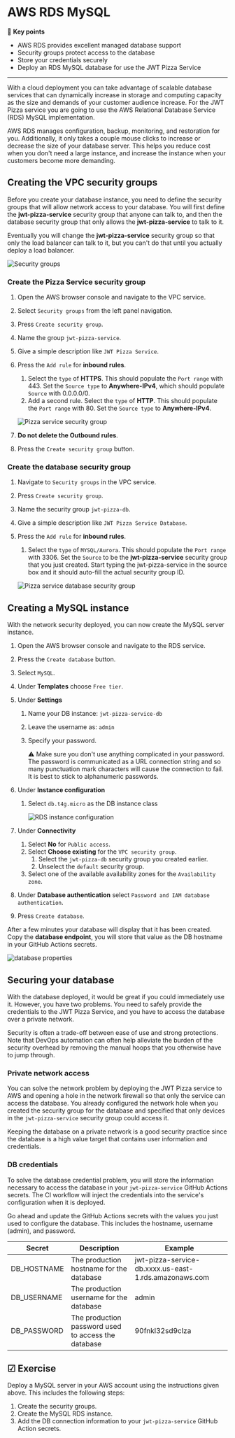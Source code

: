 # AWS RDS MySQL

🔑 **Key points**

- AWS RDS provides excellent managed database support
- Security groups protect access to the database
- Store your credentials securely
- Deploy an RDS MySQL database for use the JWT Pizza Service

---

With a cloud deployment you can take advantage of scalable database services that can dynamically increase in storage and computing capacity as the size and demands of your customer audience increase. For the JWT Pizza service you are going to use the AWS Relational Database Service (RDS) MySQL implementation.

AWS RDS manages configuration, backup, monitoring, and restoration for you. Additionally, it only takes a couple mouse clicks to increase or decrease the size of your database server. This helps you reduce cost when you don't need a large instance, and increase the instance when your customers become more demanding.

## Creating the VPC security groups

Before you create your database instance, you need to define the security groups that will allow network access to your database. You will first define the **jwt-pizza-service** security group that anyone can talk to, and then the database security group that only allows the **jwt-pizza-service** to talk to it.

Eventually you will change the **jwt-pizza-service** security group so that only the load balancer can talk to it, but you can't do that until you actually deploy a load balancer.

![Security groups](securityGroups.png)

### Create the Pizza Service security group

1. Open the AWS browser console and navigate to the VPC service.
1. Select `Security groups` from the left panel navigation.
1. Press `Create security group`.
1. Name the group `jwt-pizza-service`.
1. Give a simple description like `JWT Pizza Service`.
1. Press the `Add rule` for **inbound rules**.

   1. Select the `type` of **HTTPS**. This should populate the `Port range` with 443. Set the `Source type` to **Anywhere-IPv4**, which should populate `Source` with 0.0.0.0/0.
   1. Add a second rule. Select the `type` of **HTTP**. This should populate the `Port range` with 80. Set the `Source type` to **Anywhere-IPv4**.

   ![Pizza service security group](pizzaServiceSecurityGroup.png)

1. **Do not delete the Outbound rules**.
1. Press the `Create security group` button.

### Create the database security group

1. Navigate to `Security groups` in the VPC service.
1. Press `Create security group`.
1. Name the security group `jwt-pizza-db`.
1. Give a simple description like `JWT Pizza Service Database`.
1. Press the `Add rule` for **inbound rules**.

   1. Select the `type` of `MYSQL/Aurora`. This should populate the `Port range` with 3306. Set the `Source` to be the **jwt-pizza-service** security group that you just created. Start typing the jwt-pizza-service in the source box and it should auto-fill the actual security group ID.

   ![Pizza service database security group](pizzaServiceDbSecurityGroup.png)

## Creating a MySQL instance

With the network security deployed, you can now create the MySQL server instance.

1. Open the AWS browser console and navigate to the RDS service.
1. Press the `Create database` button.
1. Select `MySQL`.
1. Under **Templates** choose `Free tier`.
1. Under **Settings**

   1. Name your DB instance: `jwt-pizza-service-db`
   1. Leave the username as: `admin`
   1. Specify your password.

      ⚠️ Make sure you don't use anything complicated in your password. The password is communicated as a URL connection string and so many punctuation mark characters will cause the connection to fail. It is best to stick to alphanumeric passwords.

1. Under **Instance configuration**

   1. Select `db.t4g.micro` as the DB instance class

      ![RDS instance configuration](rdsInstanceConfiguration.png)

1. Under **Connectivity**
   1. Select **No** for `Public access`.
   1. Select **Choose existing** for the `VPC security group`.
      1. Select the `jwt-pizza-db` security group you created earlier.
      1. Unselect the `default` security group.
   1. Select one of the available availability zones for the `Availability zone`.
1. Under **Database authentication** select `Password and IAM database authentication`.
1. Press `Create database`.

After a few minutes your database will display that it has been created. Copy the **database endpoint**, you will store that value as the DB hostname in your GitHub Actions secrets.

![database properties](databaseProperties.png)

## Securing your database

With the database deployed, it would be great if you could immediately use it. However, you have two problems. You need to safely provide the credentials to the JWT Pizza Service, and you have to access the database over a private network.

Security is often a trade-off between ease of use and strong protections. Note that DevOps automation can often help alleviate the burden of the security overhead by removing the manual hoops that you otherwise have to jump through.

### Private network access

You can solve the network problem by deploying the JWT Pizza service to AWS and opening a hole in the network firewall so that only the service can access the database. You already configured the network hole when you created the security group for the database and specified that only devices in the `jwt-pizza-service` security group could access it.

Keeping the database on a private network is a good security practice since the database is a high value target that contains user information and credentials.

### DB credentials

To solve the database credential problem, you will store the information necessary to access the database in your `jwt-pizza-service` GitHub Actions secrets. The CI workflow will inject the credentials into the service's configuration when it is deployed.

Go ahead and update the GitHub Actions secrets with the values you just used to configure the database. This includes the hostname, username (admin), and password.

| Secret      | Description                                         | Example                                               |
| ----------- | --------------------------------------------------- | ----------------------------------------------------- |
| DB_HOSTNAME | The production hostname for the database            | jwt-pizza-service-db.xxxx.us-east-1.rds.amazonaws.com |
| DB_USERNAME | The production username for the database            | admin                                                 |
| DB_PASSWORD | The production password used to access the database | 90fnkl32sd9clza                                       |

## ☑ Exercise

Deploy a MySQL server in your AWS account using the instructions given above. This includes the following steps:

1. Create the security groups.
1. Create the MySQL RDS instance.
1. Add the DB connection information to your `jwt-pizza-service` GitHub Action secrets.
